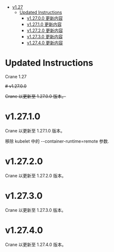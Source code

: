 - [v1.27](#v127)
  - [Updated Instructions](#updated-instructions)
    - [v1.27.0.0 更新内容](#v12700)
    - [v1.27.1.0 更新内容](#v12710)
    - [v1.27.2.0 更新内容](#v12720)
    - [v1.27.3.0 更新内容](#v12730)
    - [v1.27.4.0 更新内容](#v12740)

# Updated Instructions

Crane 1.27

~~# v1.27.0.0~~

~~Crane 以更新至 1.27.0.0 版本。~~

# v1.27.1.0

Crane 以更新至 1.27.1.0 版本。

移除 kubelet 中的 --container-runtime=remote 参数.


# v1.27.2.0

Crane 以更新至 1.27.2.0 版本。

# v1.27.3.0

Crane 以更新至 1.27.3.0 版本。

# v1.27.4.0

Crane 以更新至 1.27.4.0 版本。